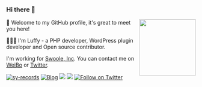 ### Hi there 👋

<img src="https://cdn.jsdelivr.net/gh/sy-records/staticfile@master/images/202007/huaji.gif" align="right" height="150">

🎉 Welcome to my GitHub profile, it's great to meet you here!

👨🏻‍💻 I'm Luffy - a PHP developer, WordPress plugin developer and Open source contributor.

I'm working for [Swoole, Inc](https://github.com/swoole-inc). You can contact me on [WeiBo](https://weibo.com/i3l4521) or [Twitter](https://twitter.com/lufeidot).

<a href="https://github.com/sy-records"><img src="https://komarev.com/ghpvc/?username=sy-records" alt="sy-records" /></a>
<a href="https://qq52o.me"><img src="https://img.shields.io/badge/Blog-qq52o.me-blue" alt="Blog" /></a>
<a href="https://github.com/sy-records?tab=followers"><img src="https://img.shields.io/github/followers/sy-records"></a>
<a href="https://paypal.me/lufeidot"><img src="https://img.shields.io/badge/paypal-donate-ff69b4.svg"></a>
<a href="https://twitter.com/intent/follow?screen_name=lufeidot"><img src="https://img.shields.io/twitter/follow/lufeidot.svg?style=social&label=Follow%20@lufeidot" alt="Follow on Twitter"></a>

<!--
( ๑ˊ•̥▵•)੭₎₎ Welcome to follow me and give me a star :)
-->
